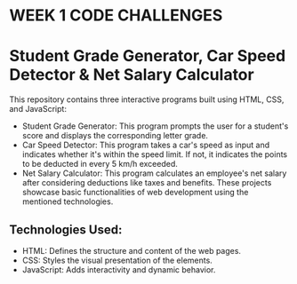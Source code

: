 # WEEK 1 CODE CHALLENGES

# Student Grade Generator, Car Speed Detector & Net Salary Calculator
This repository contains three interactive programs built using HTML, CSS, and JavaScript:

- Student Grade Generator: This program prompts the user for a student's score and displays the corresponding letter grade.
- Car Speed Detector: This program takes a car's speed as input and indicates whether it's within the speed limit. If not, it indicates the points to be deducted in every 5 km/h exceeded.
- Net Salary Calculator: This program calculates an employee's net salary after considering deductions like taxes and benefits.
These projects showcase basic functionalities of web development using the mentioned technologies.

## Technologies Used:

- HTML: Defines the structure and content of the web pages.
- CSS: Styles the visual presentation of the elements.
- JavaScript: Adds interactivity and dynamic behavior.